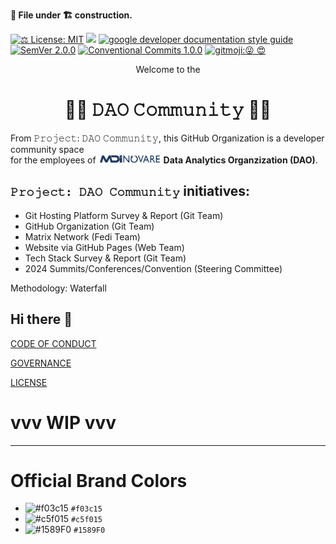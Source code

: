 **📄 File under 🏗 construction.**

[![⚖️ License: MIT](https://img.shields.io/badge/⚖️%20License-MIT-yellow.svg?style=plastic)](https://github.com/DAO-Community/.github/blob/main/LICENSE) ![](https://img.shields.io/badge/docs-ongoing-darkgreen?style=plastic) [![google developer documentation style guide](https://custom-icon-badges.demolab.com/badge/dev%20docu%20style%20guide-Google%20-DB4437?style=plastic&logo=google&logoColor=F4B400&labelColor=4285F4)](https://developers.google.com/style/) [![SemVer 2.0.0](https://img.shields.io/badge/SemVer-2.0.0-3e4451?style=plastic&logo=Semver)](https://www.semver.org) [![Conventional Commits 1.0.0](https://img.shields.io/badge/Conventional%20Commits-1.0.0-f46574?style=plastic&logo=conventionalcommits)](https://www.conventionalcommits.org/en/v1.0.0/) [![gitmoji:😜 😍](https://img.shields.io/badge/gitmoji-%20😜%20😍-FFDD67?style=plastic)](https://gitmoji.dev/)

[comment]: vvv_Banner_vvv

<p align="center";> Welcome to the</p>
<h1 align="center">👨‍💻 𝙳𝙰𝙾 𝙲𝚘𝚖𝚖𝚞𝚗𝚒𝚝𝚢 👩‍💻</h1>

[comment]: ^^^_Banner_^^^

From 𝙿𝚛𝚘𝚓𝚎𝚌𝚝: 𝙳𝙰𝙾 𝙲𝚘𝚖𝚖𝚞𝚗𝚒𝚝𝚢, this GitHub Organization is a developer community space <br>
for the employees of [<img src="https://github.com/DAO-Community/.github/blob/fed726433968b2e7927870baad9815ce702342d3/profile/MDINovarelogo_new_fc.png" alt="MDI Novare logo" width="100" />](https://mdi.net.ph)  **Data Analytics Organzization (DAO)**.


## `𝙿𝚛𝚘𝚓𝚎𝚌𝚝: 𝙳𝙰𝙾 𝙲𝚘𝚖𝚖𝚞𝚗𝚒𝚝𝚢` initiatives:
* Git Hosting Platform Survey & Report (Git Team)
* GitHub Organization (Git Team)
* Matrix Network (Fedi Team)
* Website via GitHub Pages (Web Team)
* Tech Stack Survey & Report (Git Team)
* 2024 Summits/Conferences/Convention (Steering Committee)

Methodology: Waterfall

## Hi there 👋

[CODE OF CONDUCT](https://github.com/DAO-Community/.github/blob/main/CODE_OF_CONDUCT.md)

[GOVERNANCE](https://github.com/DAO-Community/.github/blob/main/GOVERNANCE.md)

[LICENSE](https://github.com/DAO-Community/.github/blob/main/LICENSE)

# vvv WIP vvv

---

# Official Brand Colors

- ![#f03c15](https://placehold.co/15x15/f03c15/f03c15) `#f03c15`
- ![#c5f015](https://placehold.co/15x15/c5f015/c5f015.png) `#c5f015`
- ![#1589F0](https://placehold.co/15x15/1589F0/1589F0.png) `#1589F0`


<!--

**Here are some ideas to get you started:**

🙋‍♀️ A short introduction - what is your organization all about?
🌈 Contribution guidelines - how can the community get involved?
👩‍💻 Useful resources - where can the community find your docs? Is there anything else the community should know?
🍿 Fun facts - what does your team eat for breakfast?
🧙 Remember, you can do mighty things with the power of [Markdown](https://docs.github.com/github/writing-on-github/getting-started-with-writing-and-formatting-on-github/basic-writing-and-formatting-syntax)
-->
